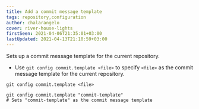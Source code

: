 ```yaml
---
title: Add a commit message template
tags: repository,configuration
author: chalarangelo
cover: river-house-lights
firstSeen: 2021-04-06T21:35:01+03:00
lastUpdated: 2021-04-13T21:10:59+03:00
---
```


Sets up a commit message template for the current repository.

- Use `git config commit.template <file>` to specify `<file>` as the commit message template for the current repository.

```shell
git config commit.template <file>
```

```shell
git config commit.template "commit-template"
# Sets "commit-template" as the commit message template
```
